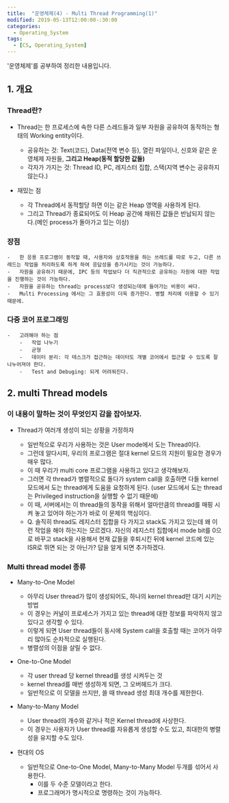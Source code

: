 ```yaml
---
title:  "운영체제(4) - Multi Thread Programming(1)"
modified: 2019-05-13T12:00:00-:30:00
categories:
  - Operating_System
tags:
  - [CS, Operating_System]
---
```


'운영체제'를 공부하여 정리한 내용입니다.

## 1. 개요

### Thread란?

-   Thread는 한 프로세스에 속한 다른 스레드들과 일부 자원을 공유하여 동작하는 형태의 Working entity이다.

    -   공유하는 것: Text(코드), Data(전역 변수 등), 열린 파일이나, 신호와 같은 운영체제 자원들, **그리고 Heap(동적 할당한 값들)**
    -   각자가 가지는 것: Thread ID, PC, 레지스터 집합, 스택(지역 변수는 공유하지 않는다.)

-   재밌는 점

    -   각 Thread에서 동적할당 하면 이는 같은 Heap 영역을 사용하게 된다.
    -   그리고 Thread가 종료되어도 이 Heap 공간에 채워진 값들은 반납되지 않는다.(메인 process가 돌아가고 있는 이상)

### 장점

    -   한 응용 프로그램이 동작할 때, 사용자와 상호작용을 하는 쓰레드를 따로 두고, 다른 쓰레드는 작업을 처리하도록 하게 하여 응답성을 증가시키는 것이 가능하다.
    -   자원을 공유하기 때문에, IPC 등의 작업보다 더 직관적으로 공유하는 자원에 대한 작업을 진행하는 것이 가능하다.
    -   자원을 공유하는 thread는 process보다 생성되는데에 들어가는 비용이 싸다.
    -   Multi Processing 에서는 그 효용성이 더욱 증가한다. 병렬 처리에 이용할 수 있기 때문에.

### 다중 코어 프로그래밍

    -   고려해야 하는 점
        -   작업 나누기
        -   균형
        -   데이터 분리: 각 테스크가 접근하는 데이터도 개별 코어에서 접근할 수 있도록 잘 나누어져야 한다.
        -   Test and Debuging: 되게 어려워진다.

## 2. multi Thread models

### 이 내용이 말하는 것이 무엇인지 감을 잡아보자.

-   Thread가 여러개 생성이 되는 상황을 가정하자

    -   일반적으로 우리가 사용하는 것은 User mode에서 도는 Thread이다.
    -   그런데 알다시피, 우리의 프로그램은 절대 kernel 모드의 지원이 필요한 경우가 매우 많다.
    -   이 때 우리가 multi core 프로그램을 사용하고 있다고 생각해보자.
    -   그러면 각 thread가 병렬적으로 돌다가 system call을 호출하면 다들 kernel 모드에서 도는 thread에게 도움을 요청하게 된다. (user 모드에서 도는 thread는 Privileged instruction을 실행할 수 없기 때문에)
    -   이 때, 서버에서는 이 thread들의 동작을 위해서 얼마만큼의 thread를 매핑 시켜 놓고 있어야 하는가가 바로 이 문제의 핵심이다.
    -   Q. 솔직히 thread도 레지스터 집합을 다 가지고 stack도 가지고 있는데 왜 이런 작업을 해야 하는지는 모르겠다. 자신의 레지스터 집합에서 mode bit를 0으로 바꾸고 stack을 사용해서 현재 값들을 후퇴시킨 뒤에 kernel 코드에 있는 ISR로 뛰면 되는 것 아닌가? 답을 알게 되면 추가하겠다.

### Multi thread model 종류

-   Many-to-One Model

    -   아무리 User thread가 많이 생성되어도, 하나의 kernel thread만 대기 시키는 방법
    -   이 경우는 커널이 프로세스가 가지고 있는 thread에 대한 정보를 파악하지 않고 있다고 생각할 수 있다.
    -   이렇게 되면 User thread들이 동시에 System call을 호출할 때는 코어가 아무리 많아도 순차적으로 실행된다.
    -   병렬성의 이점을 살릴 수 없다.

-   One-to-One Model

    -   각 user thread 당 kernel thread를 생성 시켜두는 것
    -   kernel thread를 매번 생성하게 되면, 그 오버헤드가 크다.
    -   일반적으로 이 모델을 쓰지만, 쓸 때 thread 생성 최대 개수를 제한한다.

-   Many-to-Many Model

    -   User thread의 개수와 같거나 적은 Kernel thread에 사상한다.
    -   이 경우는 사용자가 User thread를 자유롭게 생성할 수도 있고, 최대한의 병렬성을 유지할 수도 있다.

-   현대의 OS
    -   일반적으로 One-to-One Model, Many-to-Many Model 두개를 섞어서 사용한다.
        -   이를 두 수준 모델이라고 한다.
        -   프로그래머가 명시적으로 명령하는 것이 가능하다.
